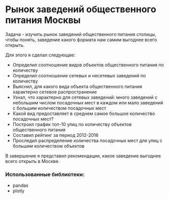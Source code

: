 
# Рынок заведений общественного питания Москвы
Задача - изучить рынок заведений общественного питания столицы, чтобы понять, заведение какого формата нам самим выгоднее всего открыть.

Для этого я сделал следующее:
* Определил соотношение видов объектов общественного питания по количеству
* Определил соотношение сетевых и несетевых заведений по количеству
* Выяснил, для какого вида объекта общественного питания характерно сетевое распространение
* Узнал, что характерно для сетевых заведений: много заведений с небольшим числом посадочных мест в каждом или мало заведений с большим количеством посадочных мест
* Какой вид предоставляет в среднем самое большое количество посадочных мест?
* Построил график топ-10 улиц по количеству объектов общественного питания
* Составил рейтинг за период 2012-2016
* Проследил распределение количества посадочных мест для улиц с большим количеством объектов </br>

В завершение я представил рекомендации, какое заведение выгоднее всего открыть в Москве.

### Использованные библиотеки:
* pandas
* plotly
